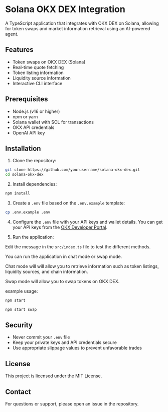 # Solana OKX DEX Integration

A TypeScript application that integrates with OKX DEX on Solana, allowing for token swaps and market information retrieval using an AI-powered agent.

## Features

- Token swaps on OKX DEX (Solana)
- Real-time quote fetching
- Token listing information
- Liquidity source information
- Interactive CLI interface

## Prerequisites

- Node.js (v16 or higher)
- npm or yarn
- Solana wallet with SOL for transactions
- OKX API credentials
- OpenAI API key

## Installation

1. Clone the repository:

```bash
git clone https://github.com/yourusername/solana-okx-dex.git
cd solana-okx-dex
```

2. Install dependencies:

```bash
npm install
```

3. Create a `.env` file based on the `.env.example` template:

```bash
cp .env.example .env
```

4. Configure the `.env` file with your API keys and wallet details.
You can get your API keys from the [OKX Developer Portal](https://www.okx.com/web3/build/dev-portal).

5. Run the application:

Edit the message in the `src/index.ts` file to test the different methods.

You can run the application in chat mode or swap mode.

Chat mode will will allow you to retrieve information such as token listings, liquidity sources, and chain information.

Swap mode will allow you to swap tokens on OKX DEX.



example usage:

```bash
npm start
```

```bash
npm start swap
```

## Security

- Never commit your `.env` file
- Keep your private keys and API credentials secure
- Use appropriate slippage values to prevent unfavorable trades

## License

This project is licensed under the MIT License.

## Contact

For questions or support, please open an issue in the repository.